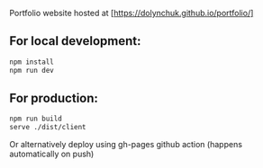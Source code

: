 Portfolio website hosted at
[https://dolynchuk.github.io/portfolio/]

## For local development:

```bash
npm install
npm run dev
```

## For production:

```bash
npm run build
serve ./dist/client
```
Or alternatively deploy using gh-pages github action 
(happens automatically on push)
